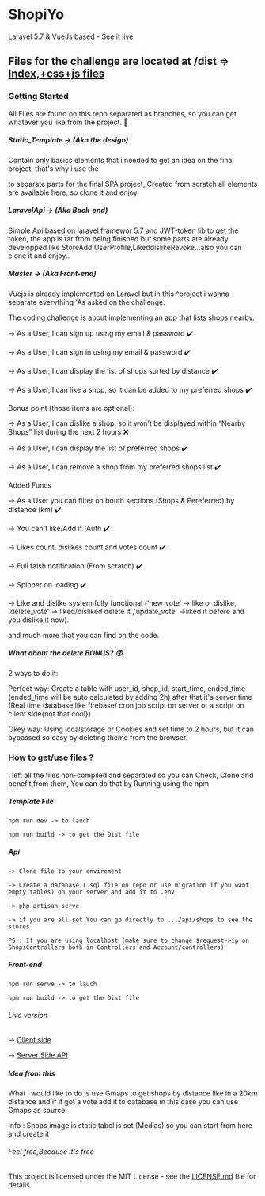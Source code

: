 # ShopiYo
Laravel 5.7 & VueJs based - [See it live](http://shopiyo.aubbusta.com)

## Files for the challenge are located at /dist => [Index,+css+js files](https://github.com/ayoub-bousetta/ShopiYo/tree/master/dist)

### Getting Started

All Files are found on this repo separated as branches, so you can get whatever you like from the project. :high_brightness:


##### Static_Template -> (Aka the design)

Contain only basics elements that i needed to get an idea on the final project, that's why i use the <section> to separate parts for the final SPA project, Created from scratch all elements are available [here](https://github.com/ayoub-bousetta/ShopiYo/tree/Static_Template), so clone it and enjoy.

 
##### LaravelApi -> (Aka Back-end)

Simple Api based on [laravel framewor 5.7](https://laravel.com) and  [JWT-token](https://jwt-auth.readthedocs.io/en/develop/) lib  to get the token, the app is far from being finished but some parts are already developped like StoreAdd,UserProfile,LikeddislikeRevoke...also you can clone it and enjoy..


##### Master -> (Aka Front-end)

Vuejs is already implemented on Laravel but in this ^project i wanna separate everything 'As asked on the challenge.


The coding challenge is about implementing an app that lists shops nearby.

-> As a User, I can sign up using my email & password :heavy_check_mark: 

-> As a User, I can sign in using my email & password :heavy_check_mark: 

-> As a User, I can display the list of shops sorted by distance :heavy_check_mark: 

-> As a User, I can like a shop, so it can be added to my preferred shops :heavy_check_mark: 


Bonus point (those items are optional):

-> As a User, I can dislike a shop, so it won’t be displayed within “Nearby Shops” list during the next 2 hours :x:

-> As a User, I can display the list of preferred shops :heavy_check_mark: 

-> As a User, I can remove a shop from my preferred shops list :heavy_check_mark: 

Added Funcs

-> As a User you can filter on bouth sections (Shops & Pereferred) by distance (km) :heavy_check_mark: 

-> You can't like/Add if !Auth :heavy_check_mark: 

-> Likes count, dislikes count and votes count :heavy_check_mark: 

-> Full falsh notification (From scratch) :heavy_check_mark: 

-> Spinner on loading :heavy_check_mark: 

-> Like and dislike system fully functional ('new_vote' -> like or dislike, 'delete_vote' -> liked/disliked delete it ,'update_vote' ->liked it before and you dislike it now).

and much more that you can find on the code.

##### What about the  delete BONUS? :dizzy_face:

2 ways to do it: 

Perfect way: Create a table with user_id, shop_id, start_time, ended_time (ended_time will be auto calculated by adding 2h) after that it's server time (Real time database like firebase/ cron job script on server or a script on client side{not that cool})

Okey way: Using localstorage or Cookies and set time to 2 hours, but it can bypassed so easy by deleting theme from the browser.



### How to get/use files ?

i left all the files non-compiled and separated so you can Check, Clone and benefit from them, You can do that by Running using the npm



##### Template File

```
npm run dev -> to lauch 
```
```
npm run build -> to get the Dist file
```


##### Api


```
-> Clone file to your envirement

-> Create a database (.sql file on repo or use migration if you want empty tables) on your server and add it to .env

-> php artisan serve

-> if you are all set You can go directly to .../api/shops to see the stores

PS : If you are using localhost (make sure to change $request->ip on ShopsControllers both in Controllers and Account/controllers)

```


##### Front-end

```
npm run serve -> to lauch 
```
```
npm run build -> to get the Dist file
```

###### Live version 

-> [Client side](http://shopiyo.aubbusta.com)

-> [Server Side API](http://shopiyoapi.aubbusta.com/api/shops)


##### Idea from this

What i would like to do is use Gmaps to get shops by distance like in a 20km distance and if it got a vote add it to database in this case you can use Gmaps as source.

Info : Shops image is static tabel is set (Medias) so you can start from here and create it

######  Feel free,Because it's free

This project is licensed under the MIT License - see the [LICENSE.md](LICENSE.md) file for details
